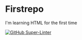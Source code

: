 # Firstrepo
I'm learning HTML for the first time

[![GitHub Super-Linter](https://github.com/<Noah-Zwolak>/<Firstrepo>/workflows/Lint%20Code%20Base/badge.svg)](https://github.com/marketplace/actions/super-linter)
